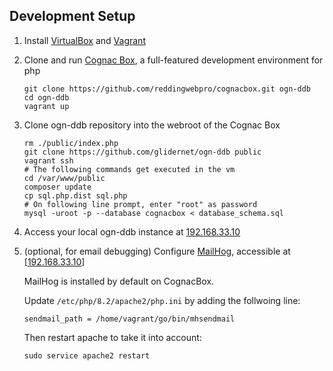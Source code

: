 ## Development Setup
1. Install [VirtualBox](https://www.virtualbox.org/wiki/Downloads) and [Vagrant](https://www.vagrantup.com/)

2. Clone and run [Cognac Box](https://reddingitpro.com/2020/03/15/cognac-box-upgraded-scotchbox/), a full-featured development environment for php
   ```
   git clone https://github.com/reddingwebpro/cognacbox.git ogn-ddb
   cd ogn-ddb
   vagrant up
   ```

3. Clone ogn-ddb repository into the webroot of the Cognac Box
   ```
   rm ./public/index.php
   git clone https://github.com/glidernet/ogn-ddb public
   vagrant ssh
   # The following commands get executed in the vm
   cd /var/www/public
   composer update
   cp sql.php.dist sql.php
   # On following line prompt, enter "root" as password
   mysql -uroot -p --database cognacbox < database_schema.sql
   ```

4. Access your local ogn-ddb instance at [192.168.33.10](http://192.168.33.10)

5. (optional, for email debugging) Configure [MailHog](https://github.com/mailhog/MailHog), accessible at [[192.168.33.10](http://192.168.33.10:8025/)]

   MailHog is installed by default on CognacBox.
   
   Update `/etc/php/8.2/apache2/php.ini` by adding the follwoing line:
   ```
   sendmail_path = /home/vagrant/go/bin/mhsendmail
   ```
   Then restart apache to take it into account:
   ```
   sudo service apache2 restart
   ```
   
